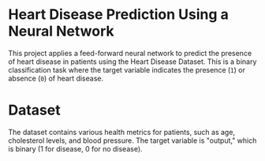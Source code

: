 # Heart Disease Prediction Using a Neural Network

This project applies a feed-forward neural network to predict the presence of heart disease in patients using the Heart Disease Dataset. This is a binary classification task where the target variable indicates the presence (`1`) or absence (`0`) of heart disease.

# Dataset
The dataset contains various health metrics for patients, such as age, cholesterol levels, and blood pressure. The target variable is "output," which is binary (1 for disease, 0 for no disease).






